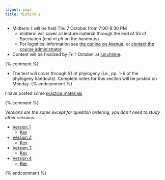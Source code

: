```yaml
---
layout: page
title: Midterm 1
---
```


* Midterm 1 will be held Thu 7 October from 7:00-8:30 PM
	* midterm will cover all lecture material through the end of S3 of Speciation (end of p5 on the handouts)
	* For logistical information see [the outline on Avenue]( https://avenue.cllmcmaster.ca/d2l/le/content/412000/viewContent/3274724/View), or [contact the course administrator](mailto:bio1m03@mcmaster.ca)
* Content will be finalized by Fri 1 October at [lunchtime](lunchtime.html).

{% comment %} 
* The test will cover through S1 of phylogeny (i.e., pp. 1-6 of the phylogeny handouts). Complete notes for this section will be posted on Monday.
{% endcomment %} 

I have posted some [practice materials](practice.html)

{% comment %} 

_Versions are the same except for question ordering; you don't need to study other versions._

* [Version 1](/tests/midterm1.1.test.pdf)
	* [Key](/tests/midterm1.1.key.pdf)
* [Version 2](/tests/midterm1.2.test.pdf)
	* [Key](/tests/midterm1.2.key.pdf)
* [Version 3](/tests/midterm1.3.test.pdf)
	* [Key](/tests/midterm1.3.key.pdf)
* [Version 4](/tests/midterm1.4.test.pdf)
	* [Key](/tests/midterm1.4.key.pdf)

{% endcomment %} 
